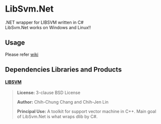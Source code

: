 # LibSvm.Net
 
.NET wrapper for LIBSVM written in C#  
LibSvm.Net works on Windows and Linux!!

## Usage

Please refer [wiki](https://github.com/takuya-takeuchi/LibSvmDotNet/wiki)

## Dependencies Libraries and Products

#### [LIBSVM](https://github.com/cjlin1/libsvm)

> **License:** 3-clause BSD License
>
> **Author:** Chih-Chung Chang and Chih-Jen Lin
> 
> **Principal Use:** A toolkit for support vector machine in C++. Main goal of LibSvm.Net is what wraps dlib by C#.